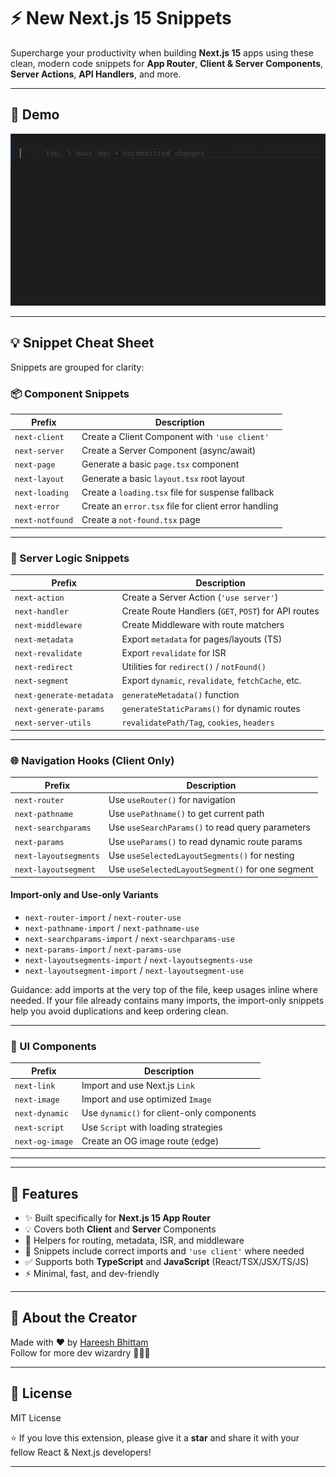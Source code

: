 # ⚡ New Next.js 15 Snippets

Supercharge your productivity when building **Next.js 15** apps using these clean, modern code snippets for **App Router**, **Client & Server Components**, **Server Actions**, **API Handlers**, and more.

---

## 📸 Demo

![Demo GIF](images/nextjs-snippets-demo.gif)

---

## 💡 Snippet Cheat Sheet

Snippets are grouped for clarity:

### 📦 Component Snippets

| Prefix          | Description                                          |
|-----------------|------------------------------------------------------|
| `next-client`   | Create a Client Component with `'use client'`        |
| `next-server`   | Create a Server Component (async/await)              |
| `next-page`     | Generate a basic `page.tsx` component                |
| `next-layout`   | Generate a basic `layout.tsx` root layout            |
| `next-loading`  | Create a `loading.tsx` file for suspense fallback    |
| `next-error`    | Create an `error.tsx` file for client error handling |
| `next-notfound` | Create a `not-found.tsx` page                        |

---

### 🔁 Server Logic Snippets

| Prefix          | Description                                          |
|-----------------|------------------------------------------------------|
| `next-action`   | Create a Server Action (`'use server'`)              |
| `next-handler`  | Create Route Handlers (`GET`, `POST`) for API routes |
| `next-middleware` | Create Middleware with route matchers              |
| `next-metadata` | Export `metadata` for pages/layouts (TS)             |
| `next-revalidate` | Export `revalidate` for ISR                        |
| `next-redirect` | Utilities for `redirect()` / `notFound()`            |
| `next-segment`  | Export `dynamic`, `revalidate`, `fetchCache`, etc.   |
| `next-generate-metadata` | `generateMetadata()` function               |
| `next-generate-params`   | `generateStaticParams()` for dynamic routes |
| `next-server-utils`      | `revalidatePath/Tag`, `cookies`, `headers`  |

---

### 🌐 Navigation Hooks (Client Only)

| Prefix               | Description                                       |
|----------------------|---------------------------------------------------|
| `next-router`        | Use `useRouter()` for navigation                  |
| `next-pathname`      | Use `usePathname()` to get current path           |
| `next-searchparams`  | Use `useSearchParams()` to read query parameters  |
| `next-params`        | Use `useParams()` to read dynamic route params    |
| `next-layoutsegments`| Use `useSelectedLayoutSegments()` for nesting     |
| `next-layoutsegment` | Use `useSelectedLayoutSegment()` for one segment  |

#### Import-only and Use-only Variants

- `next-router-import` / `next-router-use`
- `next-pathname-import` / `next-pathname-use`
- `next-searchparams-import` / `next-searchparams-use`
- `next-params-import` / `next-params-use`
- `next-layoutsegments-import` / `next-layoutsegments-use`
- `next-layoutsegment-import` / `next-layoutsegment-use`

Guidance: add imports at the very top of the file, keep usages inline where needed. If your file already contains many imports, the import-only snippets help you avoid duplications and keep ordering clean.

---

### 🧩 UI Components

| Prefix         | Description                                |
|----------------|--------------------------------------------|
| `next-link`    | Import and use Next.js `Link`               |
| `next-image`   | Import and use optimized `Image`            |
| `next-dynamic` | Use `dynamic()` for client-only components  |
| `next-script`  | Use `Script` with loading strategies        |
| `next-og-image`| Create an OG image route (edge)            |

---

---

## 🚀 Features

- ✨ Built specifically for **Next.js 15 App Router**
- 💡 Covers both **Client** and **Server** Components
- 🧠 Helpers for routing, metadata, ISR, and middleware
- 🔁 Snippets include correct imports and `'use client'` where needed
- ✅ Supports both **TypeScript** and **JavaScript** (React/TSX/JSX/TS/JS)
- ⚡ Minimal, fast, and dev-friendly

---

## 🔮 About the Creator

Made with ❤️ by [Hareesh Bhittam](https://github.com/Hareesh108)  
Follow for more dev wizardry 🧙‍♂️✨

---

## 📜 License

MIT License

⭐ If you love this extension, please give it a **star** and share it with your fellow React & Next.js developers!

---
